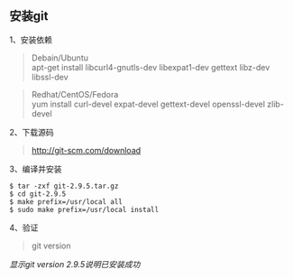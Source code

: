 ## 安装git

1、安装依赖  
> Debain/Ubuntu  
    apt-get install libcurl4-gnutls-dev libexpat1-dev gettext libz-dev libssl-dev  

> Redhat/CentOS/Fedora  
    yum install curl-devel expat-devel gettext-devel openssl-devel zlib-devel  

2、下载源码
> http://git-scm.com/download

3、编译并安装  
```
$ tar -zxf git-2.9.5.tar.gz
$ cd git-2.9.5
$ make prefix=/usr/local all
$ sudo make prefix=/usr/local install
```

4、验证
> git version  

*显示git version 2.9.5说明已安装成功*